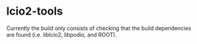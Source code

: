 lcio2-tools
===========

Currently the build only consists of checking that the build dependencies are 
found (i.e. liblcio2, libpodio, and ROOT). 
